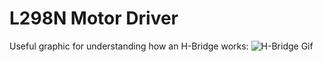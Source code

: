 # L298N Motor Driver

Useful graphic for understanding how an H-Bridge works: ![H-Bridge Gif](https://lastminuteengineers.com/wp-content/uploads/arduino/H-Bridge-Working-Motor-Direction-Control-Animation.gif)
